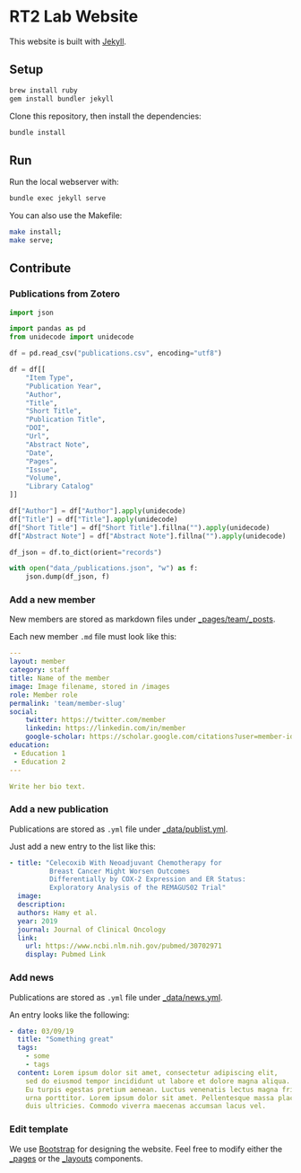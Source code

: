 # RT2 Lab Website

This website is built with [Jekyll](https://jekyllrb.com/).

## Setup

``` bash
brew install ruby
gem install bundler jekyll
```

Clone this repository, then install the dependencies:

``` bash
bundle install
```

## Run

Run the local webserver with:

``` bash
bundle exec jekyll serve
```

You can also use the Makefile:

``` bash
make install;
make serve;
```

## Contribute

### Publications from Zotero

``` python
import json

import pandas as pd
from unidecode import unidecode

df = pd.read_csv("publications.csv", encoding="utf8")

df = df[[
    "Item Type",
    "Publication Year",
    "Author",
    "Title",
    "Short Title",
    "Publication Title",
    "DOI",
    "Url",
    "Abstract Note",
    "Date",
    "Pages",
    "Issue",
    "Volume",
    "Library Catalog"
]]

df["Author"] = df["Author"].apply(unidecode)
df["Title"] = df["Title"].apply(unidecode)
df["Short Title"] = df["Short Title"].fillna("").apply(unidecode)
df["Abstract Note"] = df["Abstract Note"].fillna("").apply(unidecode)

df_json = df.to_dict(orient="records")

with open("data_/publications.json", "w") as f:
    json.dump(df_json, f)
```

### Add a new member

New members are stored as markdown files under [_pages/team/_posts](_pages/team/_posts).

Each new member `.md` file must look like this:

``` yaml
---
layout: member
category: staff
title: Name of the member
image: Image filename, stored in /images
role: Member role
permalink: 'team/member-slug'
social:
    twitter: https://twitter.com/member
    linkedin: https://linkedin.com/in/member
    google-scholar: https://scholar.google.com/citations?user=member-id
education:
 - Education 1
 - Education 2
---

Write her bio text.
```

### Add a new publication

Publications are stored as `.yml` file under [_data/publist.yml](_data/publist.yml).

Just add a new entry to the list like this:

``` yaml
- title: "Celecoxib With Neoadjuvant Chemotherapy for
          Breast Cancer Might Worsen Outcomes
          Differentially by COX-2 Expression and ER Status:
          Exploratory Analysis of the REMAGUS02 Trial"
  image:
  description:
  authors: Hamy et al.
  year: 2019
  journal: Journal of Clinical Oncology
  link:
    url: https://www.ncbi.nlm.nih.gov/pubmed/30702971
    display: Pubmed Link
```

### Add news

Publications are stored as `.yml` file under [_data/news.yml](_data/news.yml).

An entry looks like the following:

```yaml
- date: 03/09/19
  title: "Something great"
  tags:
    - some
    - tags
  content: Lorem ipsum dolor sit amet, consectetur adipiscing elit,
    sed do eiusmod tempor incididunt ut labore et dolore magna aliqua.
    Eu turpis egestas pretium aenean. Luctus venenatis lectus magna fringilla
    urna porttitor. Lorem ipsum dolor sit amet. Pellentesque massa placerat
    duis ultricies. Commodo viverra maecenas accumsan lacus vel.
```

### Edit template

We use [Bootstrap](https://getbootstrap.com/) for designing the website. Feel free to modify either the [_pages](_pages/) or the
[_layouts](_layouts/) components.
